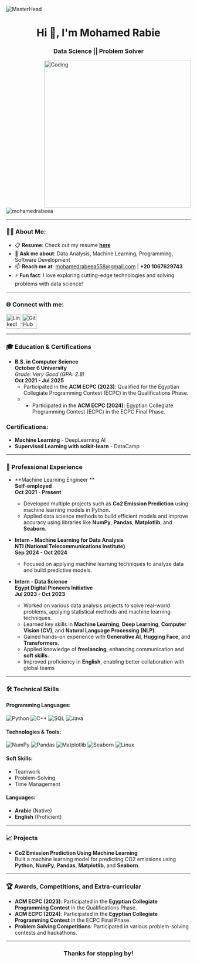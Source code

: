 ![MasterHead](https://i.redd.it/bpxxqqvps4h91.gif)
<h1 align="center">Hi 👋, I'm Mohamed Rabie</h1>
<h3 align="center">Data Science || Problem Solver</h3>

<img align="right" alt="Coding" width="400" src="https://i.pinimg.com/originals/ee/ed/e2/eeede229147eb053fe863ef1cc7faf0b.gif" />

<p align="left"> 
  <img src="https://komarev.com/ghpvc/?username=mohamedrabeea&label=Profile%20views&color=0e75b6&style=flat" alt="mohamedrabeea" /> 
</p>

---

### 👨‍💻 About Me:
- 📋 **Resume**: Check out my resume [**here**](https://docs.google.com)  
- 💬 **Ask me about**: Data Analysis, Machine Learning, Programming, Software Development  
- 📫 **Reach me at**: [mohamedrabeea558@gmail.com](mailto:mohamedrabeea558@gmail.com) | **+20 1067629743**  
- ⚡ **Fun fact**: I love exploring cutting-edge technologies and solving problems with data science!  

---

<h3 align="left">🌐 Connect with me:</h3>
<p align="left">
  <a href="https://www.linkedin.com/in/mohamed-rabie-6247862b6/" target="_blank">
    <img align="center" src="https://raw.githubusercontent.com/rahuldkjain/github-profile-readme-generator/master/src/images/icons/Social/linked-in-alt.svg" alt="LinkedIn - Mohamed Rabeea" height="40" width="40" />
  </a>
  <a href="https://github.com/mohamedrabeea" target="_blank">
    <img align="center" src="https://raw.githubusercontent.com/rahuldkjain/github-profile-readme-generator/master/src/images/icons/Social/github.svg" alt="GitHub - Mohamed Rabeea" height="40" width="40" />
  </a>
</p>

---

### 🎓 Education & Certifications

- **B.S. in Computer Science**  
  **October 6 University**  
  *Grade: Very Good (GPA: 2.8)*  
  **Oct 2021 - Jul 2025**  
  - Participated in the **ACM ECPC (2023)**: Qualified for the Egyptian Collegiate Programming Contest (ECPC) in the Qualifications Phase.
  - - Participated in the **ACM ECPC (2024)**: Egyptian Collegiate Programming Contest (ECPC) in the ECPC Final Phase.


### Certifications:
- **Machine Learning** - DeepLearning.AI  
- **Supervised Learning with scikit-learn** - DataCamp  

---

### 💼 Professional Experience

- **Machine Learning Engineer **  
  **Self-employed**  
  **Oct 2021 - Present**  
  - Developed multiple projects such as **Co2 Emission Prediction** using machine learning models in Python.
  - Applied data science methods to build efficient models and improve accuracy using libraries like **NumPy**, **Pandas**, **Matplotlib**, and **Seaborn**.

- **Intern - Machine Learning for Data Analysis**  
  **NTI (National Telecommunications Institute)**  
  **Sep 2024 - Oct 2024**  
  - Focused on applying machine learning techniques to analyze data and build predictive models.

- **Intern - Data Science**  
  **Egypt Digital Pioneers Initiative**  
  **Jul 2023 - Oct 2023**  
  - Worked on various data analysis projects to solve real-world problems, applying statistical methods and machine learning techniques.
  - Learned key skills in **Machine Learning**, **Deep Learning**, **Computer Vision (CV)**, and **Natural Language Processing (NLP)**.
  - Gained hands-on experience with **Generative AI**, **Hugging Face**, and **Transformers**.
  - Applied knowledge of **freelancing**, enhancing communication and **soft skills**.
  - Improved proficiency in **English**, enabling better collaboration with global teams

---

### 🛠️ Technical Skills

#### **Programming Languages:**
![Python](https://img.shields.io/badge/Python-3776AB?style=flat&logo=python&logoColor=white)
![C++](https://img.shields.io/badge/C++-00599C?style=flat&logo=cplusplus&logoColor=white)
![SQL](https://img.shields.io/badge/SQL-4479A1?style=flat&logo=sql&logoColor=white)
![Java](https://img.shields.io/badge/Java-007396?style=flat&logo=java&logoColor=white)

#### **Technologies & Tools:**
![NumPy](https://img.shields.io/badge/NumPy-013243?style=flat&logo=numpy&logoColor=white)
![Pandas](https://img.shields.io/badge/Pandas-150458?style=flat&logo=pandas&logoColor=white)
![Matplotlib](https://img.shields.io/badge/Matplotlib-315796?style=flat&logo=matplotlib&logoColor=white)
![Seaborn](https://img.shields.io/badge/Seaborn-3776AB?style=flat&logo=seaborn&logoColor=white)
![Linux](https://img.shields.io/badge/Linux-FCC624?style=flat&logo=linux&logoColor=black)

#### **Soft Skills:**
- Teamwork
- Problem-Solving
- Time Management

#### **Languages:**
- **Arabic** (Native)
- **English** (Proficient)

---

### 📈 Projects

- **Co2 Emission Prediction Using Machine Learning**  
  Built a machine learning model for predicting CO2 emissions using **Python**, **NumPy**, **Pandas**, **Matplotlib**, and **Seaborn**.

---

### 🏆 Awards, Competitions, and Extra-curricular

- **ACM ECPC (2023)**: Participated in the **Egyptian Collegiate Programming Contest** in the Qualifications Phase.
- **ACM ECPC (2024)**: Participated in the **Egyptian Collegiate Programming Contest** in the ECPC Final Phase.
- **Problem Solving Competitions**: Participated in various problem-solving contests and hackathons.

---

<h3 align="center">Thanks for stopping by!</h3>

